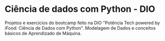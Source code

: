 # Ciência de dados com Python - DIO
Projetos e exercícios do bootcamp feito na DIO "Potência Tech powered by iFood: Ciência de Dados com Python". Modelagem de Dados e conceitos básicos de Aprendizado de Máquina.
